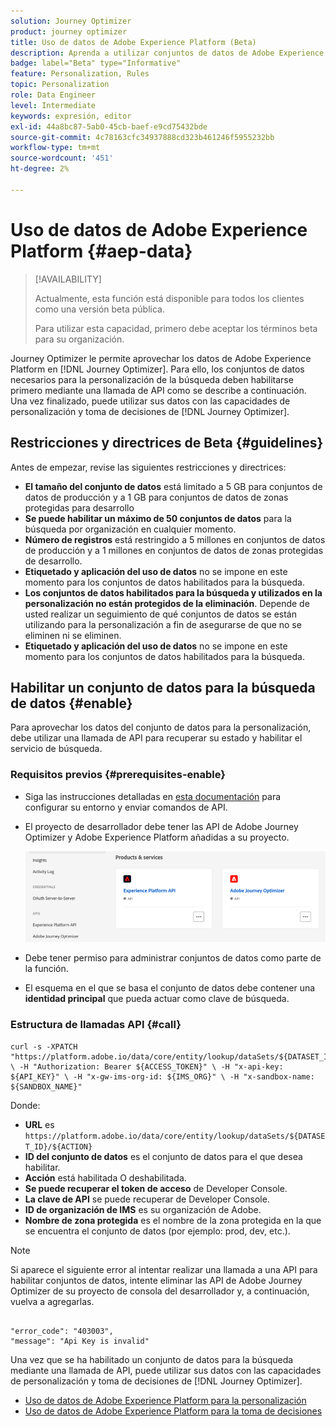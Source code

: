 ```yaml
---
solution: Journey Optimizer
product: journey optimizer
title: Uso de datos de Adobe Experience Platform (Beta)
description: Aprenda a utilizar conjuntos de datos de Adobe Experience Platform en las  [!DNL Journey Optimizer] capacidades de toma de decisiones y personalización.
badge: label="Beta" type="Informative"
feature: Personalization, Rules
topic: Personalization
role: Data Engineer
level: Intermediate
keywords: expresión, editor
exl-id: 44a8bc87-5ab0-45cb-baef-e9cd75432bde
source-git-commit: 4c78163cfc34937888cd323b461246f5955232bb
workflow-type: tm+mt
source-wordcount: '451'
ht-degree: 2%

---
```


# Uso de datos de Adobe Experience Platform {#aep-data}

>[!AVAILABILITY]
>
>Actualmente, esta función está disponible para todos los clientes como una versión beta pública.
>
>Para utilizar esta capacidad, primero debe aceptar los términos beta para su organización.

Journey Optimizer le permite aprovechar los datos de Adobe Experience Platform en [!DNL Journey Optimizer]. Para ello, los conjuntos de datos necesarios para la personalización de la búsqueda deben habilitarse primero mediante una llamada de API como se describe a continuación. Una vez finalizado, puede utilizar sus datos con las capacidades de personalización y toma de decisiones de [!DNL Journey Optimizer].

## Restricciones y directrices de Beta {#guidelines}

Antes de empezar, revise las siguientes restricciones y directrices:

* **El tamaño del conjunto de datos** está limitado a 5 GB para conjuntos de datos de producción y a 1 GB para conjuntos de datos de zonas protegidas para desarrollo
* **Se puede habilitar un máximo de 50 conjuntos de datos** para la búsqueda por organización en cualquier momento.
* **Número de registros** está restringido a 5 millones en conjuntos de datos de producción y a 1 millones en conjuntos de datos de zonas protegidas de desarrollo.
* **Etiquetado y aplicación del uso de datos** no se impone en este momento para los conjuntos de datos habilitados para la búsqueda.
* **Los conjuntos de datos habilitados para la búsqueda y utilizados en la personalización no están protegidos de la eliminación**. Depende de usted realizar un seguimiento de qué conjuntos de datos se están utilizando para la personalización a fin de asegurarse de que no se eliminen ni se eliminen.
* **Etiquetado y aplicación del uso de datos** no se impone en este momento para los conjuntos de datos habilitados para la búsqueda.

## Habilitar un conjunto de datos para la búsqueda de datos {#enable}

Para aprovechar los datos del conjunto de datos para la personalización, debe utilizar una llamada de API para recuperar su estado y habilitar el servicio de búsqueda.

### Requisitos previos {#prerequisites-enable}

* Siga las instrucciones detalladas en [esta documentación](https://developer.adobe.com/journey-optimizer-apis/references/authentication/) para configurar su entorno y enviar comandos de API.
* El proyecto de desarrollador debe tener las API de Adobe Journey Optimizer y Adobe Experience Platform añadidas a su proyecto.

  ![](assets/aep-data-api.png)

* Debe tener permiso para administrar conjuntos de datos como parte de la función.
* El esquema en el que se basa el conjunto de datos debe contener una **identidad principal** que pueda actuar como clave de búsqueda.

### Estructura de llamadas API {#call}

```
curl -s -XPATCH "https://platform.adobe.io/data/core/entity/lookup/dataSets/${DATASET_ID}/${ACTION}" \ -H "Authorization: Bearer ${ACCESS_TOKEN}" \ -H "x-api-key: ${API_KEY}" \ -H "x-gw-ims-org-id: ${IMS_ORG}" \ -H "x-sandbox-name: ${SANDBOX_NAME}"
```

Donde:

* **URL** es `https://platform.adobe.io/data/core/entity/lookup/dataSets/${DATASET_ID}/${ACTION}`
* **ID del conjunto de datos** es el conjunto de datos para el que desea habilitar.
* **Acción** está habilitada O deshabilitada.
* **Se puede recuperar el token de acceso** de Developer Console.
* **La clave de API** se puede recuperar de Developer Console.
* **ID de organización de IMS** es su organización de Adobe.
* **Nombre de zona protegida** es el nombre de la zona protegida en la que se encuentra el conjunto de datos (por ejemplo: prod, dev, etc.).

>[!NOTE]
>
>Si aparece el siguiente error al intentar realizar una llamada a una API para habilitar conjuntos de datos, intente eliminar las API de Adobe Journey Optimizer de su proyecto de consola del desarrollador y, a continuación, vuelva a agregarlas.
>
>```
>
>"error_code": "403003", 
>"message": "Api Key is invalid"
>
>```

Una vez que se ha habilitado un conjunto de datos para la búsqueda mediante una llamada de API, puede utilizar sus datos con las capacidades de personalización y toma de decisiones de [!DNL Journey Optimizer].

* [Uso de datos de Adobe Experience Platform para la personalización](../personalization/aep-data-perso.md)
* [Uso de datos de Adobe Experience Platform para la toma de decisiones](../experience-decisioning/aep-data-exd.md)
